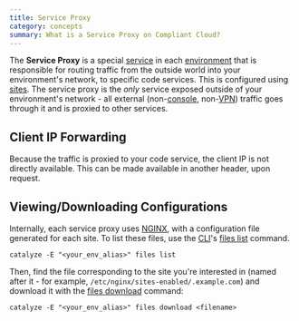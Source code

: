 ```yaml
---
title: Service Proxy
category: concepts
summary: What is a Service Proxy on Compliant Cloud?
---
```


The **Service Proxy** is a special [service](/compliant-cloud/articles/concepts/services) in each [environment](/compliant-cloud/articles/concepts/environments) that is responsible for routing traffic from the outside world into your environment's network, to specific code services. This is configured using [sites](/compliant-cloud/articles/concepts/sites). The service proxy is the _only_ service exposed outside of your environment's network - all external (non-[console](/compliant-cloud/articles/console), non-[VPN](/compliant-cloud/articles/vpn-stratum)) traffic goes through it and is proxied to other services.

## Client IP Forwarding

Because the traffic is proxied to your code service, the client IP is not directly available. This can be made available in another header, upon request.

## Viewing/Downloading Configurations

Internally, each service proxy uses [NGINX](https://www.nginx.com/), with a configuration file generated for each site. To list these files, use the [CLI](/compliant-cloud/articles/cli-stratum)'s [files list](/compliant-cloud/cli-reference#files-list) command.

```
catalyze -E "<your_env_alias>" files list
```

Then, find the file corresponding to the site you're interested in (named after it - for example, `/etc/nginx/sites-enabled/.example.com`) and download it with the [files download](/compliant-cloud/cli-reference#files-download) command:

```
catalyze -E "<your_env_alias>" files download <filename>
```
